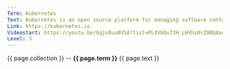 ```yaml
---
Term: Kubernetes
Text: Kubernetes is an open source platform for managing software containers
Link: https://kubernetes.io
Videostart: https://youtu.be/GqjsRuu0V5A?list=PLXVbQu7JH_LHVhs0rZ9Bb8ocyKlPljkaG&t=01m18s
Level: 3
---
```


{{ page.collection }} -- **{{ page.term }}**
   {{ page.text }} 
